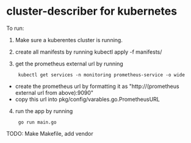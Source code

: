 # cluster-describer for kubernetes

To run:

1. Make sure a kuberentes cluster is running.
2. create all manifests by running 
    kubectl apply -f manifests/
3. get the prometheus external url by running

		kubectl get services -n monitoring prometheus-service -o wide
- create the prometheus url by formatting it as "http://(prometheus external url from above):9090"
- copy this url into pkg/config/varables.go.PrometheusURL
4. run the app by running

		go run main.go

TODO: Make Makefile, add vendor
